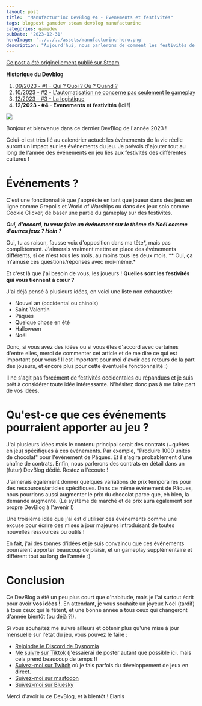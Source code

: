 ```yaml
---
layout: post
title:  "Manufactur'inc DevBlog #4 - Evenements et festivités"
tags: blogpost gamedev steam devblog manufacturinc
categories: gamedev
pubDate: '2023-12-31'
heroImage: '../../../assets/manufacturinc-hero.png'
description: "Aujourd'hui, nous parlerons de comment les festivités de la vie réelle vont affecter les événements en jeu."
---
```


[Ce post a été originellement publié sur Steam](https://store.steampowered.com/news/app/2146380/view/3883856311496283654)

**Historique du Devblog**
1. [09/2023 - #1 - Qui ? Quoi ? Où ? Quand ?](https://store.steampowered.com/news/app/2146380/view/7184986051960660929)
2. [10/2023 - #2 - L'automatisation ne concerne pas seulement le gameplay](https://store.steampowered.com/news/app/2146380/view/3737483611565199154)
3. [12/2023 - #3 - La logistique](https://store.steampowered.com/news/app/2146380/view/3883856311467351828)
4. **12/2023 - #4 - Evenements et festivités** (Ici !)

![](/assets/img/2023-12-31-manufacturinc-devblog-4-meme.png)

Bonjour et bienvenue dans ce dernier DevBlog de l'année 2023 !

Celui-ci est très lié au calendrier actuel: les événements de la vie réelle auront un impact sur les événements du jeu. Je prévois d'ajouter tout au long de l'année des événements en jeu liés aux festivités des différentes cultures !

# Événements ?

C'est une fonctionnalité que j'apprécie en tant que joueur dans des jeux en ligne comme Grepolis et World of Warships ou dans des jeux solo comme Cookie Clicker, de baser une partie du gameplay sur des festivités.

***Oui, d'accord, tu veux faire un événement sur le thème de Noël comme d'autres jeux ? Hein ?***

Oui, tu as raison, fausse voix d'opposition dans ma tête*, mais pas complètement. J'aimerais vraiment mettre en place des événements différents, si ce n'est tous les mois, au moins tous les deux mois.
** Oui, ça m'amuse ces questions/réponses avec moi-même.*

Et c'est là que j'ai besoin de vous, les joueurs ! **Quelles sont les festivités qui vous tiennent à cœur ?**

J'ai déjà pensé à plusieurs idées, en voici une liste non exhaustive:

*  Nouvel an (occidental ou chinois)
*  Saint-Valentin
*  Pâques
*  Quelque chose en été
*  Halloween 
*  Noël


Donc, si vous avez des idées ou si vous êtes d'accord avec certaines d'entre elles, merci de commenter cet article et de me dire ce qui est important pour vous ! Il est important pour moi d'avoir des retours de la part des joueurs, et encore plus pour cette éventuelle fonctionnalité :)

Il ne s'agit pas forcément de festivités occidentales ou répandues et je suis prêt à considérer toute idée intéressante. N'hésitez donc pas à me faire part de vos idées.

# Qu'est-ce que ces événements pourraient apporter au jeu ?

J'ai plusieurs idées mais le contenu principal serait des contrats (~quêtes en jeu) spécifiques à ces événements. Par exemple, "Produire 1000 unités de chocolat" pour l'événement de Pâques. Et il s'agira probablement d'une chaîne de contrats.
Enfin, nous parlerons des contrats en détail dans un (futur) DevBlog dédié. Restez à l'écoute !

J'aimerais également donner quelques variations de prix temporaires pour des ressources/articles spécifiques. Dans ce même événement de Pâques, nous pourrions aussi augmenter le prix du chocolat parce que, eh bien, la demande augmente.
(Le système de marché et de prix aura également son propre DevBlog à l'avenir !)

Une troisième idée que j'ai est d'utiliser ces événements comme une excuse pour écrire des mises à jour majeures introduisant de toutes nouvelles ressources ou outils ! 

En fait, j'ai des tonnes d'idées et je suis convaincu que ces événements pourraient apporter beaucoup de plaisir, et un gameplay supplémentaire et différent tout au long de l'année :)  

# Conclusion

Ce DevBlog a été un peu plus court que d'habitude, mais je l'ai surtout écrit pour avoir **vos idées !**. En attendant, je vous souhaite un joyeux Noël (tardif) à tous ceux qui le fêtent, et une bonne année à tous ceux qui changeront d'année bientôt (ou déjà ?!).

Si vous souhaitez me suivre ailleurs et obtenir plus qu'une mise à jour mensuelle sur l'état du jeu, vous pouvez le faire :
- [Rejoindre le Discord de Dysnomia](https://discord.com/invite/c8aARey)
- [Me suivre sur Tiktok](https://www.tiktok.com/@elanis42) (j'essaierai de poster autant que possible ici, mais cela prend beaucoup de temps !)
- [Suivez-moi sur Twitch](https://www.twitch.tv/elanis42) où je fais parfois du développement de jeux en direct.
- [Suivez-moi sur mastodon](https://mastodon.gamedev.place/@Elanis)
- [Suivez-moi sur Bluesky](https://bsky.app/profile/elanis.eu)

Merci d'avoir lu ce DevBlog, et à bientôt !
Elanis
